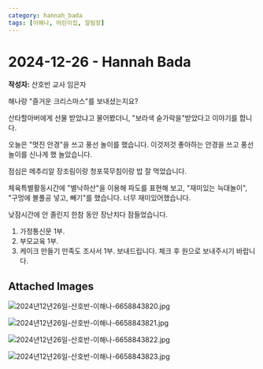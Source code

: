 ```yaml
---
category: hannah_bada
tags: [이해나, 어린이집, 알림장]
---
```


# 2024-12-26 - Hannah Bada

**작성자:** 산호반 교사 임은자  

해나랑 "즐거운 크리스마스"를 보내셨는지요?

산타할아버에게 선물 받았냐고 물어봤더니, "보라색 숟가락을"받았다고 이야기를 합니다.

오늘은 "멋진 안경"을 쓰고 풍선 놀이를 했습니다. 이것저것 좋아하는 안경을 쓰고 풍선놀이를 신나게 했
놀았습니다.

점심은 메추리알 장조림이랑 청포묵무침이랑 밥 잘 먹었습니다.

체육특별활동시간에  "별낙하산"을 이용해 파도를 표현해 보고, "재미있는 늑대놀이", "구멍에 볼풀공 넣고, 빼기"를 했습니다. 너무 재미있어했습니다.

낮잠시간에 안 졸린지 한참 동안 장난치다 잠들었습니다.

1. 가정통신문 1부.
2. 부모교육 1부.
3. 케이크 만들기 만족도 조사서 1부. 보내드립니다.  체크 후 원으로 보내주시기 바랍니다.

## Attached Images
![2024년12년26일-산호반-이해나-6658843820.jpg](d:\Users\hannah\Downloads\kids\photo\2024년12년26일-산호반-이해나-6658843820.jpg)

![2024년12년26일-산호반-이해나-6658843821.jpg](d:\Users\hannah\Downloads\kids\photo\2024년12년26일-산호반-이해나-6658843821.jpg)

![2024년12년26일-산호반-이해나-6658843822.jpg](d:\Users\hannah\Downloads\kids\photo\2024년12년26일-산호반-이해나-6658843822.jpg)

![2024년12년26일-산호반-이해나-6658843823.jpg](d:\Users\hannah\Downloads\kids\photo\2024년12년26일-산호반-이해나-6658843823.jpg)

